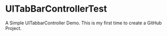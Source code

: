 # UITabBarControllerTest
A Simple UITabbarController Demo.
This is my first time to create a GitHub Project.
